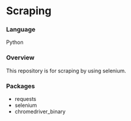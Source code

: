 # Scraping

### Language
Python

### Overview
This repository is for scraping by using selenium.

### Packages
- requests
- selenium
- chromedriver_binary

